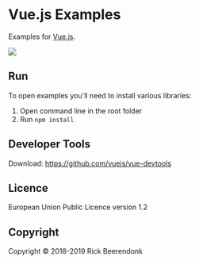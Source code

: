# Vue.js Examples

Examples for [Vue.js](https://vuejs.org).

![](https://img.shields.io/github/license/rickbeerendonk/vue-examples.svg)

## Run

To open examples you'll need to install various libraries:

1. Open command line in the root folder
2. Run `npm install`

## Developer Tools

Download: https://github.com/vuejs/vue-devtools

## Licence

European Union Public Licence version 1.2

## Copyright

Copyright © 2018-2019 Rick Beerendonk
